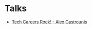 # Talks

- [Tech Careers Rock! - Alex Castrounis](https://speakerdeck.com/innoarchitech/tech-careers-rock)